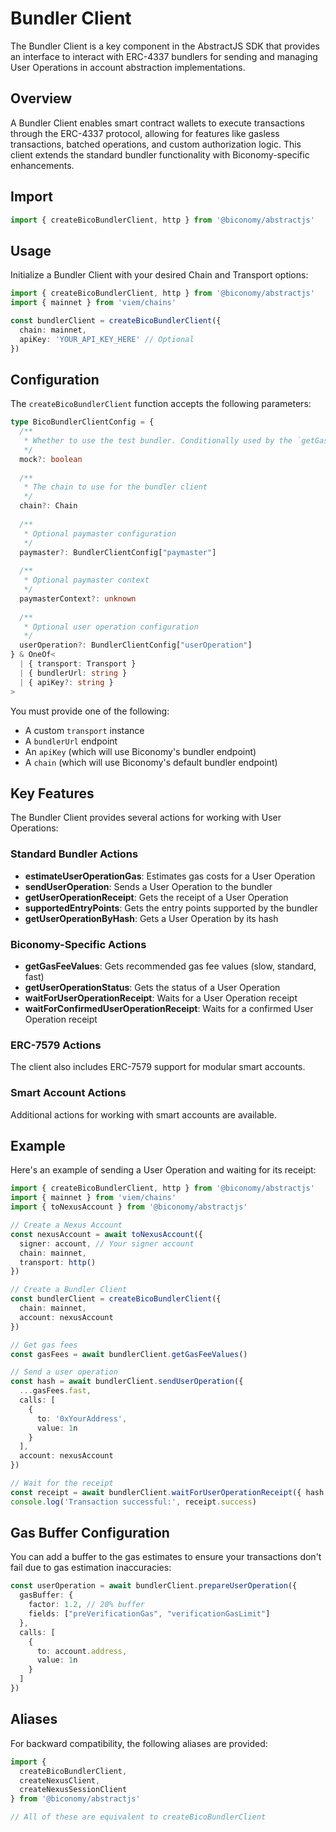 # Bundler Client

The Bundler Client is a key component in the AbstractJS SDK that provides an interface to interact with ERC-4337 bundlers for sending and managing User Operations in account abstraction implementations.

## Overview

A Bundler Client enables smart contract wallets to execute transactions through the ERC-4337 protocol, allowing for features like gasless transactions, batched operations, and custom authorization logic. This client extends the standard bundler functionality with Biconomy-specific enhancements.

## Import

```ts
import { createBicoBundlerClient, http } from '@biconomy/abstractjs'
```

## Usage

Initialize a Bundler Client with your desired Chain and Transport options:

```ts
import { createBicoBundlerClient, http } from '@biconomy/abstractjs'
import { mainnet } from 'viem/chains'

const bundlerClient = createBicoBundlerClient({ 
  chain: mainnet,
  apiKey: 'YOUR_API_KEY_HERE' // Optional
})
```

## Configuration

The `createBicoBundlerClient` function accepts the following parameters:

```ts
type BicoBundlerClientConfig = {
  /**
   * Whether to use the test bundler. Conditionally used by the `getGasFeeValues` decorator.
   */
  mock?: boolean
  
  /**
   * The chain to use for the bundler client
   */
  chain?: Chain
  
  /**
   * Optional paymaster configuration
   */
  paymaster?: BundlerClientConfig["paymaster"]
  
  /**
   * Optional paymaster context
   */
  paymasterContext?: unknown
  
  /**
   * Optional user operation configuration
   */
  userOperation?: BundlerClientConfig["userOperation"]
} & OneOf<
  | { transport: Transport }
  | { bundlerUrl: string }
  | { apiKey?: string }
>
```

You must provide one of the following:
- A custom `transport` instance
- A `bundlerUrl` endpoint 
- An `apiKey` (which will use Biconomy's bundler endpoint)
- A `chain` (which will use Biconomy's default bundler endpoint)

## Key Features

The Bundler Client provides several actions for working with User Operations:

### Standard Bundler Actions

- **estimateUserOperationGas**: Estimates gas costs for a User Operation
- **sendUserOperation**: Sends a User Operation to the bundler
- **getUserOperationReceipt**: Gets the receipt of a User Operation
- **supportedEntryPoints**: Gets the entry points supported by the bundler
- **getUserOperationByHash**: Gets a User Operation by its hash

### Biconomy-Specific Actions

- **getGasFeeValues**: Gets recommended gas fee values (slow, standard, fast)
- **getUserOperationStatus**: Gets the status of a User Operation
- **waitForUserOperationReceipt**: Waits for a User Operation receipt
- **waitForConfirmedUserOperationReceipt**: Waits for a confirmed User Operation receipt

### ERC-7579 Actions

The client also includes ERC-7579 support for modular smart accounts.

### Smart Account Actions

Additional actions for working with smart accounts are available.

## Example

Here's an example of sending a User Operation and waiting for its receipt:

```ts
import { createBicoBundlerClient, http } from '@biconomy/abstractjs'
import { mainnet } from 'viem/chains'
import { toNexusAccount } from '@biconomy/abstractjs'

// Create a Nexus Account
const nexusAccount = await toNexusAccount({
  signer: account, // Your signer account
  chain: mainnet,
  transport: http()
})

// Create a Bundler Client
const bundlerClient = createBicoBundlerClient({
  chain: mainnet,
  account: nexusAccount
})

// Get gas fees
const gasFees = await bundlerClient.getGasFeeValues()

// Send a user operation
const hash = await bundlerClient.sendUserOperation({
  ...gasFees.fast,
  calls: [
    { 
      to: '0xYourAddress', 
      value: 1n 
    }
  ],
  account: nexusAccount
})

// Wait for the receipt
const receipt = await bundlerClient.waitForUserOperationReceipt({ hash })
console.log('Transaction successful:', receipt.success)
```

## Gas Buffer Configuration

You can add a buffer to the gas estimates to ensure your transactions don't fail due to gas estimation inaccuracies:

```ts
const userOperation = await bundlerClient.prepareUserOperation({
  gasBuffer: {
    factor: 1.2, // 20% buffer
    fields: ["preVerificationGas", "verificationGasLimit"]
  },
  calls: [
    {
      to: account.address,
      value: 1n
    }
  ]
})
```

## Aliases

For backward compatibility, the following aliases are provided:

```ts
import { 
  createBicoBundlerClient, 
  createNexusClient, 
  createNexusSessionClient 
} from '@biconomy/abstractjs'

// All of these are equivalent to createBicoBundlerClient
```

